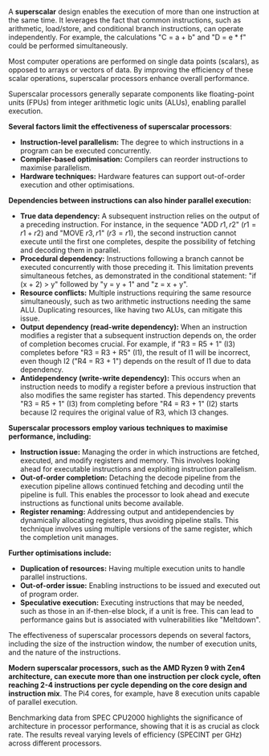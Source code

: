 A **superscalar** design enables the execution of more than one instruction at the same time. It leverages the fact that common instructions, such as arithmetic, load/store, and conditional branch instructions, can operate independently. For example, the calculations "C = a + b" and "D = e * f" could be performed simultaneously.

Most computer operations are performed on single data points (scalars), as opposed to arrays or vectors of data. By improving the efficiency of these scalar operations, superscalar processors enhance overall performance.

Superscalar processors generally separate components like floating-point units (FPUs) from integer arithmetic logic units (ALUs), enabling parallel execution.

**Several factors limit the effectiveness of superscalar processors**:

- **Instruction-level parallelism:** The degree to which instructions in a program can be executed concurrently.
- **Compiler-based optimisation:** Compilers can reorder instructions to maximise parallelism.
- **Hardware techniques:** Hardware features can support out-of-order execution and other optimisations.

**Dependencies between instructions can also hinder parallel execution:**

- **True data dependency:** A subsequent instruction relies on the output of a preceding instruction. For instance, in the sequence "ADD $r1, r2$" ($r1 = r1 + r2$) and "MOVE $r3, r1$" ($r3 = r1$), the second instruction cannot execute until the first one completes, despite the possibility of fetching and decoding them in parallel.
- **Procedural dependency:** Instructions following a branch cannot be executed concurrently with those preceding it. This limitation prevents simultaneous fetches, as demonstrated in the conditional statement: "if (x + 2) > y" followed by "y = y + 1" and "z = x + y".
- **Resource conflicts:** Multiple instructions requiring the same resource simultaneously, such as two arithmetic instructions needing the same ALU. Duplicating resources, like having two ALUs, can mitigate this issue.
- **Output dependency (read-write dependency):** When an instruction modifies a register that a subsequent instruction depends on, the order of completion becomes crucial. For example, if "R3 = R5 + 1" (I3) completes before "R3 = R3 + R5" (I1), the result of I1 will be incorrect, even though I2 ("R4 = R3 + 1") depends on the result of I1 due to data dependency.
- **Antidependency (write-write dependency):** This occurs when an instruction needs to modify a register before a previous instruction that also modifies the same register has started. This dependency prevents "R3 = R5 + 1" (I3) from completing before "R4 = R3 + 1" (I2) starts because I2 requires the original value of R3, which I3 changes.

**Superscalar processors employ various techniques to maximise performance, including:**

- **Instruction issue:** Managing the order in which instructions are fetched, executed, and modify registers and memory. This involves looking ahead for executable instructions and exploiting instruction parallelism.
- **Out-of-order completion:** Detaching the decode pipeline from the execution pipeline allows continued fetching and decoding until the pipeline is full. This enables the processor to look ahead and execute instructions as functional units become available.
- **Register renaming:** Addressing output and antidependencies by dynamically allocating registers, thus avoiding pipeline stalls. This technique involves using multiple versions of the same register, which the completion unit manages.

**Further optimisations include:**

- **Duplication of resources:** Having multiple execution units to handle parallel instructions.
- **Out-of-order issue:** Enabling instructions to be issued and executed out of program order.
- **Speculative execution:** Executing instructions that may be needed, such as those in an if-then-else block, if a unit is free. This can lead to performance gains but is associated with vulnerabilities like "Meltdown".

The effectiveness of superscalar processors depends on several factors, including the size of the instruction window, the number of execution units, and the nature of the instructions.

**Modern superscalar processors, such as the AMD Ryzen 9 with Zen4 architecture, can execute more than one instruction per clock cycle, often reaching 2-4 instructions per cycle depending on the core design and instruction mix**. The Pi4 cores, for example, have 8 execution units capable of parallel execution.

Benchmarking data from SPEC CPU2000 highlights the significance of architecture in processor performance, showing that it is as crucial as clock rate. The results reveal varying levels of efficiency (SPECINT per GHz) across different processors.